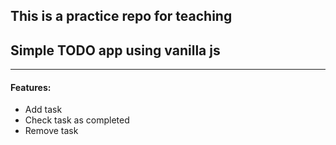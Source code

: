 This is a practice repo for teaching
---
## Simple TODO app using vanilla js
---
#### Features:
- Add task
- Check task as completed
- Remove task